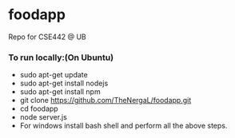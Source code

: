 # foodapp
Repo for CSE442 @ UB
### To run locally:(On Ubuntu) 
* sudo apt-get update
* sudo apt-get install nodejs
* sudo apt-get install npm
* git clone https://github.com/TheNergaL/foodapp.git
* cd foodapp
* node server.js
* For windows install bash shell and perform all the above steps.

